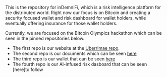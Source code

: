 This is the repository for inDemniFi, which is a risk intelligence platform for the distributed world. Right now our focus is on Bitcoin and creating a security focused wallet and risk dashboard for wallet holders, while eventually offering insurance for those wallet holders. 

Currently, we are focused on the Bitcoin Olympics hackathon which can be seen in the pinned repositories below. 
- The first repo is our website at the [Uberrimae repo](https://github.com/inDemniFi/Uberrimae).
- The second repo is our documents which can be seen [here](https://github.com/inDemniFi/BitcoinDocs)
- The third repo is our wallet that can be seen [here](https://github.com/inDemniFi/Uberrimae_BDK)
- The fourth repo is our AI-infused risk dasboard that can be seen [here]to follow
